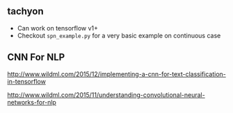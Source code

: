 ## tachyon
- Can work on tensorflow v1+
- Checkout `spn_example.py` for a very basic example on continuous case

## CNN For NLP
http://www.wildml.com/2015/12/implementing-a-cnn-for-text-classification-in-tensorflow

http://www.wildml.com/2015/11/understanding-convolutional-neural-networks-for-nlp

